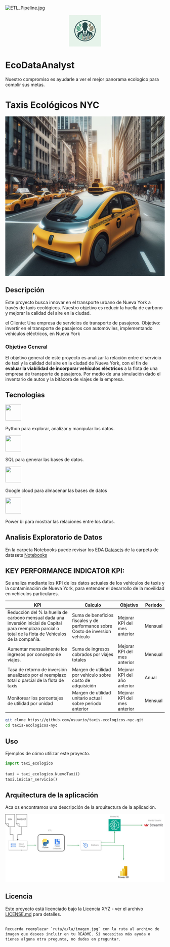 ![ETL_Pipeline.jpg](assets/ETL_Pipeline.jpg)
<p align="center">
<img src="Images/logo.jpg" alt="Logo" width="100" height="100">

</p>

# EcoDataAnalyst

Nuestro compromiso es ayudarle a ver el mejor panorama ecologico para complir sus metas.

# Taxis Ecológicos NYC

<center>
    <img src="Images/taxi.jpeg" alt="Descripción de la imagen" style="width:100%; height:20%;">
</center>

## Descripción

Este proyecto busca innovar en el transporte urbano de Nueva York a través de taxis ecológicos. Nuestro objetivo es reducir la huella de carbono y mejorar la calidad del aire en la ciudad.

el Cliente: Una empresa de servicios de transporte de pasajeros.
Objetivo: invertir en el transporte de pasajeros con automóviles, implementando  vehículos eléctricos, en Nueva York

### Objetivo General

El objetivo general de este proyecto es analizar la relación entre el servicio de taxi y la calidad del aire en la ciudad de Nueva York, con el fin de **evaluar la viabilidad de incorporar vehículos eléctricos** a la flota de una empresa de transporte de pasajeros. Por medio de una simulación dado el inventario de autos y la bitácora de viajes de la empresa.

## Tecnologías

<img src= "https://github.com/EcoDataAnalyst/PF_TaxisNY/assets/137646190/593717f4-8f10-4293-9ac5-456ee414c058" width="50" height="50">

Python para explorar, analizar y manipular los datos.

<img src= "https://github.com/EcoDataAnalyst/PF_TaxisNY/assets/137646190/31266ed3-dc37-47f6-a47d-0d282fc5d384" width="50" height="50">

SQL para generar las bases de datos.

<img src= "https://github.com/EcoDataAnalyst/PF_TaxisNY/assets/137646190/2b471dc4-5b3d-40d3-bdcb-c532e39105da" width="50" height="50">

Google cloud para almacenar las bases de datos

<img src= "https://github.com/EcoDataAnalyst/PF_TaxisNY/assets/137646190/e57db05e-b1d1-45bc-9f7b-2011159bd9a2" width="50" height="50">

Power bi para mostrar las relaciones entre los datos.

## Analisis Exploratorio de Datos

En la carpeta Notebooks puede revisar los EDA [Datasets](https://github.com/EcoDataAnalyst/PF_TaxisNY/tree/main/Data) de la carpeta de datasets [Notebooks](https://github.com/EcoDataAnalyst/PF_TaxisNY/tree/main/Notebooks/EDAS)

## KEY PERFORMANCE INDICATOR KPI:

Se analiza mediante los KPI de los datos actuales de los vehiculos de taxis y la contaminación de Nueva York, para entender el desarrollo de la movilidad en vehiculos particulares.


| KPI                                                                                                                                                             | Calculo                                                                         | Objetivo                      | Periodo |
| --------------------------------------------------------------------------------------------------------------------------------------------------------------- | ------------------------------------------------------------------------------- | ----------------------------- | ------- |
| Reducción del % la huella de carbono mensual dada una inversión inicial de Capital para reemplazo parcial o total de la flota de Vehículos de la compañía. | Suma de beneficios fiscales y de performance sobre Costo de inversion vehículo | Mejorar KPI del mes anterior  | Mensual |
| Aumentar mensualmente los ingresos por concepto de viajes.                                                                                                      | Suma de ingresos cobrados por viajes totales                                    | Mejorar KPI del mes anterior  | Mensual |
| Tasa de retorno de inversión anualizado por el reemplazo total o parcial de la flota de taxis                                                                  | Margen de utilidad por vehículo sobre costo de adquisición                    | Mejorar KPI del año anterior | Anual   |
| Monitorear los porcentajes de utilidad por unidad                                                                                                               | Margen de utilidad unitario actual sobre periodo anterior                       | Mejorar KPI del mes anterior  | Mensual |

```bash
git clone https://github.com/usuario/taxis-ecologicos-nyc.git
cd taxis-ecologicos-nyc
```

## Uso

Ejemplos de cómo utilizar este proyecto.

```python
import taxi_ecologico

taxi = taxi_ecologico.NuevoTaxi()
taxi.iniciar_servicio()
```

## Arquitectura de la aplicación

Aca os encontramos una descripción de la arquitectura de la aplicación.

![](https://github.com/EcoDataAnalyst/PF_TaxisNY/blob/ETL-pipeline-rrobles/Images/ETL_Pipeline.jpg)

## Licencia

Este proyecto está licenciado bajo la Licencia XYZ - ver el archivo [LICENSE.md](LICENSE.md) para detalles.

```

Recuerda reemplazar `ruta/a/la/imagen.jpg` con la ruta al archivo de imagen que desees incluir en tu README. Si necesitas más ayuda o tienes alguna otra pregunta, no dudes en preguntar.
```
